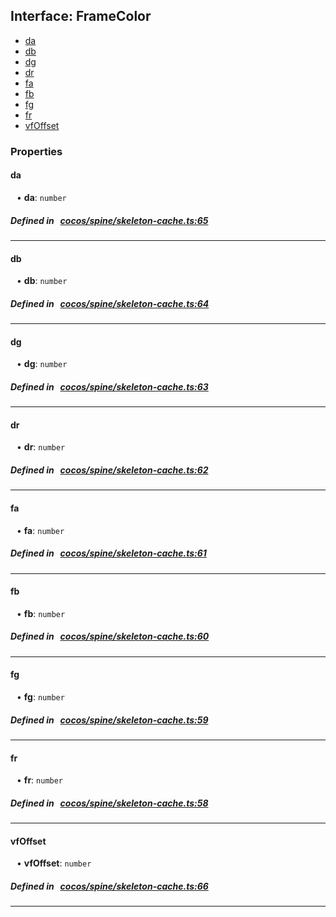 ## Interface: FrameColor

- [da](#da)
- [db](#db)
- [dg](#dg)
- [dr](#dr)
- [fa](#fa)
- [fb](#fb)
- [fg](#fg)
- [fr](#fr)
- [vfOffset](#vfOffset)

### Properties

#### da

<div style="margin-left: 10px;">


• **da**: ``number``

</div>


##### Defined in &nbsp;   [cocos/spine/skeleton-cache.ts:65](https://github.com/cocos-creator/engine/blob/c7bf6b8a9/cocos/spine/skeleton-cache.ts#L65)&nbsp;

___
#### db

<div style="margin-left: 10px;">


• **db**: ``number``

</div>


##### Defined in &nbsp;   [cocos/spine/skeleton-cache.ts:64](https://github.com/cocos-creator/engine/blob/c7bf6b8a9/cocos/spine/skeleton-cache.ts#L64)&nbsp;

___
#### dg

<div style="margin-left: 10px;">


• **dg**: ``number``

</div>


##### Defined in &nbsp;   [cocos/spine/skeleton-cache.ts:63](https://github.com/cocos-creator/engine/blob/c7bf6b8a9/cocos/spine/skeleton-cache.ts#L63)&nbsp;

___
#### dr

<div style="margin-left: 10px;">


• **dr**: ``number``

</div>


##### Defined in &nbsp;   [cocos/spine/skeleton-cache.ts:62](https://github.com/cocos-creator/engine/blob/c7bf6b8a9/cocos/spine/skeleton-cache.ts#L62)&nbsp;

___
#### fa

<div style="margin-left: 10px;">


• **fa**: ``number``

</div>


##### Defined in &nbsp;   [cocos/spine/skeleton-cache.ts:61](https://github.com/cocos-creator/engine/blob/c7bf6b8a9/cocos/spine/skeleton-cache.ts#L61)&nbsp;

___
#### fb

<div style="margin-left: 10px;">


• **fb**: ``number``

</div>


##### Defined in &nbsp;   [cocos/spine/skeleton-cache.ts:60](https://github.com/cocos-creator/engine/blob/c7bf6b8a9/cocos/spine/skeleton-cache.ts#L60)&nbsp;

___
#### fg

<div style="margin-left: 10px;">


• **fg**: ``number``

</div>


##### Defined in &nbsp;   [cocos/spine/skeleton-cache.ts:59](https://github.com/cocos-creator/engine/blob/c7bf6b8a9/cocos/spine/skeleton-cache.ts#L59)&nbsp;

___
#### fr

<div style="margin-left: 10px;">


• **fr**: ``number``

</div>


##### Defined in &nbsp;   [cocos/spine/skeleton-cache.ts:58](https://github.com/cocos-creator/engine/blob/c7bf6b8a9/cocos/spine/skeleton-cache.ts#L58)&nbsp;

___
#### vfOffset

<div style="margin-left: 10px;">


• **vfOffset**: ``number``

</div>


##### Defined in &nbsp;   [cocos/spine/skeleton-cache.ts:66](https://github.com/cocos-creator/engine/blob/c7bf6b8a9/cocos/spine/skeleton-cache.ts#L66)&nbsp;

___
